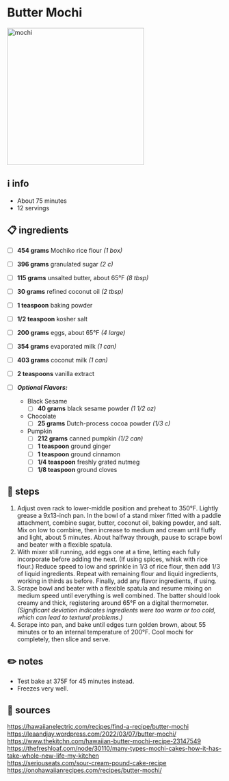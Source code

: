 # Butter Mochi
<img src="https://www.contemplatingsweets.com/wp-content/uploads/2017/02/buttermochilandscape.jpg" alt="mochi" width="320"/>  

## ℹ️ info
* About 75 minutes  
* 12 servings  

## 📋 ingredients
- [ ] **454	grams**	Mochiko rice flour *(1 box)*
- [ ] **396	grams**	granulated sugar *(2 c)*
- [ ] **115	grams**	unsalted butter, about 65°F *(8 tbsp)*
- [ ] **30	grams**	refined coconut oil *(2 tbsp)*
- [ ] **1 teaspoon**	baking powder
- [ ] **1/2 teaspoon**	kosher salt
- [ ] **200	grams**	eggs, about 65°F *(4 large)*
- [ ] **354	grams**	evaporated milk *(1 can)*
- [ ] **403	grams**	coconut milk *(1 can)*
- [ ] **2	teaspoons**	vanilla extract

- [ ] ***Optional Flavors:***  
	* Black Sesame
		- [ ] **40	grams**	black sesame powder *(1 1/2 oz)*
	* Chocolate
		- [ ] **25	grams**	Dutch-process cocoa powder *(1/3 c)*
	* Pumpkin
		- [ ] **212	grams**	canned pumpkin *(1/2 can)*
		- [ ] **1 teaspoon**	ground ginger
		- [ ] **1 teaspoon**	ground cinnamon
		- [ ] **1/4 teaspoon**	freshly grated nutmeg
		- [ ] **1/8 teaspoon**	ground cloves

## 🔪 steps
1.  Adjust oven rack to lower-middle position and preheat to 350°F. Lightly grease a 9x13-inch pan. In the bowl of a stand mixer fitted with a paddle attachment, combine sugar, butter, coconut oil, baking powder, and salt. Mix on low to combine, then increase to medium and cream until fluffy and light, about 5 minutes. About halfway through, pause to scrape bowl and beater with a flexible spatula.
2.  With mixer still running, add eggs one at a time, letting each fully incorporate before adding the next. (If using spices, whisk with rice flour.) Reduce speed to low and sprinkle in 1/3 of rice flour, then add 1/3 of liquid ingredients. Repeat with remaining flour and liquid ingredients, working in thirds as before. Finally, add any flavor ingredients, if using.
3.  Scrape bowl and beater with a flexible spatula and resume mixing on medium speed until everything is well combined. The batter should look creamy and thick, registering around 65°F on a digital thermometer. *(Significant deviation indicates ingredients were too warm or too cold, which can lead to textural problems.)*
4.  Scrape into pan, and bake until edges turn golden brown, about 55 minutes or to an internal temperature of 200°F. Cool mochi for completely, then slice and serve.

## ✏️ notes
* Test bake at 375F for 45 minutes instead.
* Freezes very well.

## 🔗 sources
https://hawaiianelectric.com/recipes/find-a-recipe/butter-mochi  
https://leaandjay.wordpress.com/2022/03/07/butter-mochi/  
https://www.thekitchn.com/hawaiian-butter-mochi-recipe-23147549  
https://thefreshloaf.com/node/30110/many-types-mochi-cakes-how-it-has-take-whole-new-life-my-kitchen  
https://seriouseats.com/sour-cream-pound-cake-recipe  
https://onohawaiianrecipes.com/recipes/butter-mochi/  
